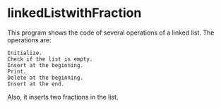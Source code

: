 # linkedListwithFraction
This program shows the code of several operations of a linked list. The operations are:

    Initialize.
    Check if the list is empty.
    Insert at the beginning.
    Print.
    Delete at the beginning.
    Insert at the end.

Also, it inserts two fractions in the list.
